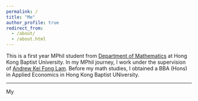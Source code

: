 ```yaml
---
permalink: /
title: "Me"
author_profile: true
redirect_from: 
  - /about/
  - /about.html
---
```


This is a first year MPhil student from [Department of Mathematics](https://www.math.hkbu.edu.hk/) at Hong Kong Baptist University. In my MPhil journey, I work under the supervision of [Andrew Kei Fong Lam](https://andrewkflam.github.io/). Before my math studies, I obtained a BBA (Hons) in Applied Economics in Hong Kong Baptist UNiversity. 

---

My
